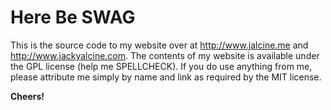 Here Be SWAG
============

This is the source code to my website over at http://www.jalcine.me and
http://www.jackyalcine.com. The contents of my website is available under the
GPL license (help me SPELLCHECK). If you do use anything from me, please
attribute me simply by name and link as required by the MIT license.

**Cheers!**
